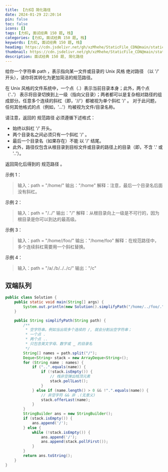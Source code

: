 ```yaml
---
title: 【力扣】简化路径
date: 2024-01-29 22:20:14
pin: false
toc: false
icons: []
tags: [力扣, 面试经典 150 题, 栈]
categories: [力扣, 面试经典 150 题, 栈]
keywords: [力扣, 面试经典 150 题, 栈]
headimg: https://cdn.jsdelivr.net/gh/xzMhehe/StaticFile_CDN@main/static/img/gf/20240129223708.png
thumbnail: https://cdn.jsdelivr.net/gh/xzMhehe/StaticFile_CDN@main/static/img/gf/20240129223708.png
description: 面试经典 150 题, 简化路径
---
```


给你一个字符串 path ，表示指向某一文件或目录的 Unix 风格 绝对路径 （以 '/' 开头），请你将其转化为更加简洁的规范路径。

在 Unix 风格的文件系统中，一个点（.）表示当前目录本身；此外，两个点 （'..'） 表示将目录切换到上一级（指向父目录）；两者都可以是复杂相对路径的组成部分。任意多个连续的斜杠（即，'//'）都被视为单个斜杠 '/' 。 对于此问题，任何其他格式的点（例如，'...'）均被视为文件/目录名称。

请注意，返回的 规范路径 必须遵循下述格式：

- 始终以斜杠 '/' 开头。
- 两个目录名之间必须只有一个斜杠 '/' 。
- 最后一个目录名（如果存在）不能 以 '/' 结尾。
- 此外，路径仅包含从根目录到目标文件或目录的路径上的目录（即，不含 '.' 或 '..'）。

返回简化后得到的 规范路径 。

示例 1：

>输入：path = "/home/"
输出："/home"
解释：注意，最后一个目录名后面没有斜杠。 

示例 2：

>输入：path = "/../"
输出："/"
解释：从根目录向上一级是不可行的，因为根目录是你可以到达的最高级。

示例 3：

>输入：path = "/home//foo/"
输出："/home/foo"
解释：在规范路径中，多个连续斜杠需要用一个斜杠替换。

示例 4：

>输入：path = "/a/./b/../../c/"
输出："/c"



## 双端队列

```java
public class Solution {
    public static void main(String[] args) {
        System.out.println(new Solution().simplifyPath("/home/../foo/."));
    }

    public String simplifyPath(String path) {
        /**
         * 空字符串。例如当出现多个连续的 /, 就会分割出空字符串；
         * 一个点 .
         * 两个点 ..
         * 只包含英文字母、数字或 _ 的目录名
         */
        String[] names = path.split("/");
        Deque<String> stack = new ArrayDeque<String>();
        for (String name : names) {
            if ("..".equals(name)) {
                if (!stack.isEmpty()) {
                    // 栈非空弹出栈顶元素
                    stack.pollLast();
                }
            } else if (name.length() > 0 && !".".equals(name)) {
                // 非空字符 && 非 .(无意义)
                stack.offerLast(name);
            }
        }
        StringBuilder ans = new StringBuilder();
        if (stack.isEmpty()) {
            ans.append('/');
        } else {
            while (!stack.isEmpty()) {
                ans.append('/');
                ans.append(stack.pollFirst());
            }
        }
        return ans.toString();
    }
}
```
